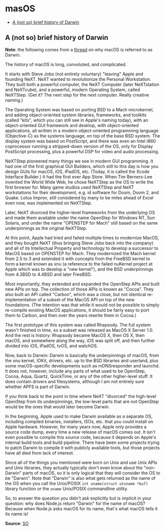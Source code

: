 # masOS

- [A (not so) brief history of Darwin](#a-not-so-brief-history-of-darwin)

## A (not so) brief history of Darwin

**Note**: the following comes from a [thread](https://apple.stackexchange.com/questions/401832/why-is-macos-often-referred-to-as-darwin)
on why macOS is referred to as Darwin.

The history of macOS is long, convoluted, and complicated.

It starts with Steve Jobs (not entirely voluntary) "leaving" Apple and founding NeXT. NeXT wanted to revolutionize
the Personal Workstation. They built both a powerful computer, the NeXT Computer (later NeXTstation and NeXTcube),
and a powerful, modern Operating System, called NeXTStep. (Get it? The next step for the next computer. Really creative naming.)

The Operating System was based on porting BSD to a Mach microkernel, and adding object-oriented system libraries,
frameworks, and toolkits (called "kits", which you can still see in Apple's naming today), with an object-oriented
GUI framework and desktop, with object-oriented applications, all written in a modern object-oriented programming
language (Objective-C) as the systems language, on top of the base BSD system. The display system was based on PostScript,
and there was even an Intel i860 coprocessor running a stripped-down version of the OS, only for Display PostScript processing,
plus a powerful DSP for video and audio processing.

NeXTStep pioneered many things we see in modern GUI programming. It had one of the first graphical GUI Builders,
which still to this day is how you design GUIs for macOS, iOS, iPadOS, etc. (Today, it is called the Xcode Interface Builder.)
It had the first ever App Store. When Tim Berners-Lee invented the World Wide Web, he chose NeXTStep as the OS to write
the first browser for. Many game studios used NeXTStep and NeXT workstations for their development, e.g. id software for Doom,
Doom 2, and Quake. Lotus Improv, still considered by many to be miles ahead of Excel even now, was implemented on NeXTStep.

Later, NeXT divorced the higher-level frameworks from the underlying OS and made them available under the name OpenStep for Windows NT,
Sun Solaris, and under the name "OPENSTEP for Mach" still based on the same underpinnings as the original NeXTStep.

At this point, Apple had tried and failed multiple times to modernize MacOS, and they bought NeXT (thus bringing Steve Jobs back
into the company) and all of its Intellectual Property and technology to develop a successor to MacOS based on OPENSTEP for Mach.
They modernized the Mach kernel from 2.5 to 3 and extended it with concepts from the FreeBSD kernel to form a kernel known as xnu
(a reference to the failed nuKernel project at Apple which was to develop a "new kernel"), and the BSD underpinnings from 4.3BSD
to 4.4BSD and later FreeBSD.

Most importantly, they extended and expanded the OpenStep APIs and built new APIs on top. The collection of those APIs is known as
"Cocoa". They also built an API called "Carbon", which was a close, but not identical re-implementation of a subset of the MacOS API
on top of the new foundations. (The intention was that while it would not be possible to simply re-compile existing MacOS applications,
it should be fairly easy to port them to Carbon, and then over the years rewrite them in Cocoa.)

The first prototype of this system was called Rhapsody. The full system wasn't finished in time, so a subset was released
as MacOS X Server 1.0. And the rest is history: Rhapsody became MacOS X, then OS X, then macOS, and somewhere along the way,
iOS was split off, and then further divided into iOS, iPadOS, tvOS, and watchOS.

Now, back to Darwin: Darwin is basically the underpinnings of macOS, from the xnu kernel, IOKit, drivers, etc. up to the
BSD libraries and userland, plus some macOS-specific developments such as mDNSresponder and launchd. It does not, however,
include any parts of what used to be OpenStep, Cocoa, Aqua, Quartz, QuickTime, or any of the other higher-level stuff.
It does contain drivers and filesystems, although I am not entirely sure whether APFS is part of Darwin.

If you think back to the point in time where NeXT "divorced" the high-level OpenStep from its underpinnings, the low-level parts
that are not OpenStep would be the ones that would later become Darwin.

In the beginning, Apple used to make Darwin available as a separate OS, including compiled binaries, installers, ISOs, etc.
that you could install on Apple hardware. However, for many years now, Apple only provides a source code dump, every time
a new release of macOS comes out. It isn't even possible to compile this source code, because it depends on Apple's internal
build tools and build pipeline. There have been some projects trying to patch Darwin to compile it with publicly available tools,
but those projects have all died from lack of interest.

Since all of the things you mentioned were born on Unix and use Unix APIs and Unix libraries, they actually typically don't
even know about the "non-Darwin" parts of macOS, so it is only logical that they will consider the OS to be "Darwin".
Note that "Darwin" is also what gets returned as the name of the OS when you call the Unix/POSIX `int uname(struct utsname *buf)`
library function or the `uname` Unix/POSIX commandline utility.

So, to answer the question you didn't ask explicitly but is implicit in your question: why does Node.js return "Darwin" for the
name of macOS? Because when Node.js asks macOS for its name, that's what macOS tells it its name is!

**Source**: [SO](https://apple.stackexchange.com/a/401881)
